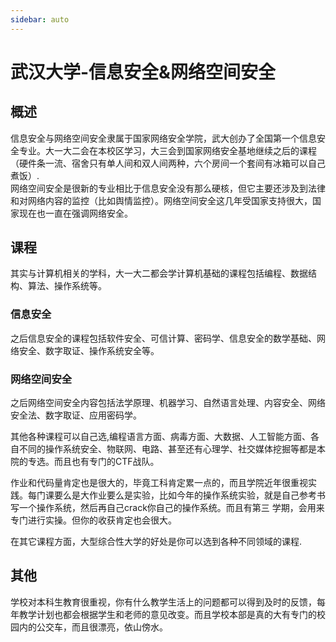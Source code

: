 ```yaml
---
sidebar: auto
---
```

# 武汉大学-信息安全&网络空间安全
## 概述

信息安全与网络空间安全隶属于国家网络安全学院，武大创办了全国第一个信息安全专业。大一大二会在本校区学习，大三会到国家网络安全基地继续之后的课程（硬件条一流、宿舍只有单人间和双人间两种，六个房间一个套间有冰箱可以自己煮饭）.\
网络空间安全是很新的专业相比于信息安全没有那么硬核，但它主要还涉及到法律和对网络内容的监控（比如舆情监控）。网络空间安全这几年受国家支持很大，国家现在也一直在强调网络安全。

## 课程
其实与计算机相关的学科，大一大二都会学计算机基础的课程包括编程、数据结构、算法、操作系统等。

### 信息安全
之后信息安全的课程包括软件安全、可信计算、密码学、信息安全的数学基础、网络安全、数字取证、操作系统安全等。

### 网络空间安全
之后网络空间安全内容包括法学原理、机器学习、自然语言处理、内容安全、网络安全法、数字取证、应用密码学。

其他各种课程可以自己选,编程语言方面、病毒方面、大数据、人工智能方面、各自不同的操作系统安全、物联网、电路、甚至还有心理学、社交媒体挖掘等都是本院的专选。而且也有专门的CTF战队。

作业和代码量肯定也是很大的，毕竟工科肯定累一点的，而且学院近年很重视实践。每门课要么是大作业要么是实验，比如今年的操作系统实验，就是自己参考书写一个操作系统，然后再自己crack你自己的操作系统。而且有第三
学期，会用来专门进行实操。但你的收获肯定也会很大。

在其它课程方面，大型综合性大学的好处是你可以选到各种不同领域的课程.


## 其他
学校对本科生教育很重视，你有什么教学生活上的问题都可以得到及时的反馈，每年教学计划也都会根据学生和老师的意见改变。而且学校本部是真的大有专门的校园内的公交车，而且很漂亮，依山傍水。
